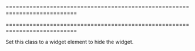 ===========================================================================
<!--handmade--><!--/handmade-->
===========================================================================

<!--shortDescription-->
Set this class to a widget element to hide the widget.
<!--/shortDescription-->

<!--fullDescription-->

<!--/fullDescription-->